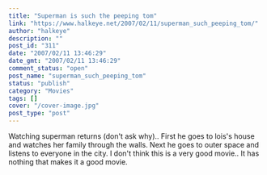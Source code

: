 ```yaml
---
title: "Superman is such the peeping tom"
link: "https://www.halkeye.net/2007/02/11/superman_such_peeping_tom/"
author: "halkeye"
description: ""
post_id: "311"
date: "2007/02/11 13:46:29"
date_gmt: "2007/02/11 13:46:29"
comment_status: "open"
post_name: "superman_such_peeping_tom"
status: "publish"
category: "Movies"
tags: []
cover: "/cover-image.jpg"
post_type: "post"
---
```


Watching superman returns (don't ask why).. First he goes to lois's house and watches her family through the walls. Next he goes to outer space and listens to everyone in the city. I don't think this is a very good movie.. It has nothing that makes it a good movie.